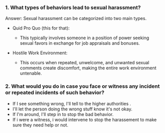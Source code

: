 ### 1. What types of behaviors lead to sexual harassment?

Answer: Sexual harassment can be categorized into two main types.
- Quid Pro Quo (this for that):
    - This typically involves someone in a position of power seeking sexual favors in exchange for job appraisals and bonuses.

- Hostile Work Environment:
    - This occurs when repeated, unwelcome, and unwanted sexual comments create discomfort, making the entire work environment untenable.

### 2.  What would you do in case you face or witness any incident or repeated incidents of such behavior?
- If I see something wrong, I'll tell to the higher authorities .
- I'll let the person doing the wrong stuff know it's not okay.
- If I'm around, I'll step in to stop the bad behavior.
- If i were a witness, i would intervene to stop the harassement to make sure they need help or not.